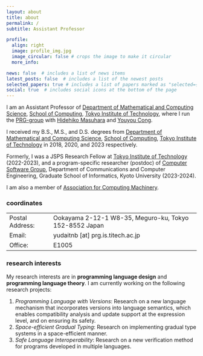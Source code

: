 ```yaml
---
layout: about
title: about
permalink: /
subtitle: Assistant Professor

profile:
  align: right
  image: profile_img.jpg
  image_circular: false # crops the image to make it circular
  more_info:

news: false  # includes a list of news items
latest_posts: false  # includes a list of the newest posts
selected_papers: true # includes a list of papers marked as "selected={true}"
social: true  # includes social icons at the bottom of the page
---
```

I am an Assistant Professor of [Department of Mathematical and Computing Science](https://educ.titech.ac.jp/is/eng/), [School of Computing](https://www.titech.ac.jp/english/about/organization/schools/organization04), [Tokyo Institute of Technology](https://www.titech.ac.jp/english), where I run the [PRG-group](http://prg.is.titech.ac.jp/) with [Hidehiko Masuhara](https://prg.is.titech.ac.jp/people/masuhara/) and [Youyou Cong](https://sites.google.com/site/youyoucong212/).
 
I received my B.S., M.S., and D.S. degrees from [Department of Mathematical and Computing Science](https://educ.titech.ac.jp/is/eng/), [School of Computing](https://www.titech.ac.jp/english/about/organization/schools/organization04), [Tokyo Institute of Technology](https://www.titech.ac.jp/english) in 2018, 2020, and 2023 respectively.

Formerly, I was a JSPS Research Fellow at [Tokyo Institute of Technology](https://www.titech.ac.jp/english) (2022-2023), and a program-specific researcher (postdoc) of [Computer Software Group](https://www.fos.kuis.kyoto-u.ac.jp/index.html.en), Department of Communications and Computer Engineering, Graduate School of Informatics, Kyoto University (2023-2024).

I am also a member of [Association for Computing Machinery](https://www.acm.org/).

### coordinates
<table>
  <tr><td>Postal Address:</td><td>Ookayama 2-12-1 W8-35, Meguro-ku, Tokyo 152-8552 Japan</td></tr>
  <tr><td>Email:</td><td>yudaitnb [at] prg.is.titech.ac.jp</td></tr>
  <tr><td>Office:</td><td>E1005</td></tr>
</table>

### research interests
<!-- My research interest is <b>programming languages</b> and <b>type systems</b>.
I'm currently working on the following research projects.
- Developing a new language mechanism for compatibility & dependency analysis at an expression-level.
- Gradual type systems that are introduced polymorphism in a space-efficient manner.

<u>Keyword:</u> effect/coeffect systems, metaprogramming, gradual type systems -->

My research interests are in <b>programming language design</b> and <b>programming language theory</b>.
I am currently working on the following research projects:
1. <i>Programming Language with Versions</i>: Research on a new language mechanism that incorporates versions into language semantics, which enables compatibility analysis and update support at the expression level, and on ensuring its safety.
2. <i>Space-efficient Gradual Typing</i>: Research on implementing gradual type systems in a space-efficient manner.
3. <i>Safe Language Interoperability</i>: Research on a new verification method for programs developed in multiple languages.

<!-- 
Write your biography here. Tell the world about yourself. Link to your favorite [subreddit](http://reddit.com). You can put a picture in, too. The code is already in, just name your picture `prof_pic.jpg` and put it in the `img/` folder.

Put your address / P.O. box / other info right below your picture. You can also disable any of these elements by editing `profile` property of the YAML header of your `_pages/about.md`. Edit `_bibliography/papers.bib` and Jekyll will render your [publications page](/al-folio/publications/) automatically.

Link to your social media connections, too. This theme is set up to use [Font Awesome icons](https://fontawesome.com/) and [Academicons](https://jpswalsh.github.io/academicons/), like the ones below. Add your Facebook, Twitter, LinkedIn, Google Scholar, or just disable all of them.
-->